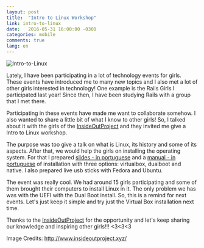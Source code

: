 ```yaml
---
layout: post
title:  "Intro to Linux Workshop"
link: intro-to-linux
date:   2016-05-31 16:00:00 -0300
categories: mobile
comments: true
lang: en
---
```


![Intro-to-Linux](https://dl.dropboxusercontent.com/u/11831892/BlogStuff/intro-to-linux.jpg)


Lately, I have been participating in a lot of technology events for girls. These events have introduced me to many new topics and I also met a lot of other girls interested in technology! One example is the Rails Girls I participated last year! Since then, I have been studying Rails with a group that I met there.

Participating in these events have made me want to collaborate somehow. I also wanted to share a little bit of what I know to other girls! So, I talked about it with the girls of the [InsideOutProject](http://www.insideoutproject.xyz/) and they invited me give a Intro to Linux workshop.

The purpose was too give a talk on what is Linux, its history and some of its aspects. After that, we would help the girls on installing the operating system. For that I prepared [slides - in portuguese](http://www.thaissa.eng.br/intro-to-linux-slides/) and a [manual - in portuguese](http://www.thaissa.eng.br/intro-to-linux-docs/) of installation with three options: virtualbox, dualboot and native. I also prepared live usb sticks with Fedora and Ubuntu.

The event was really cool. We had around 15 girls participating and some of them brought their computers to install Linux in it. The only problem we has was with the UEFI with the Dual Boot install. So, this is a remind for next events. Let's just keep it simple and try just the Virtual Box installation next time.
 
Thanks to the [InsideOutProject](http://www.insideoutproject.xyz/) for the opportunity and let's keep sharing our knowledge and inspiring other girls!!! <3<3<3

Image Credits: http://www.insideoutproject.xyz/
